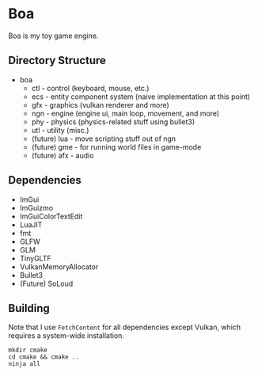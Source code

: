 # Boa

Boa is my toy game engine.

## Directory Structure

* boa
    * ctl - control (keyboard, mouse, etc.)
    * ecs - entity component system (naive implementation at this point)
    * gfx - graphics (vulkan renderer and more)
    * ngn - engine (engine ui, main loop, movement, and more)
    * phy - physics (physics-related stuff using bullet3)
    * utl - utility (misc.)
    * (future) lua - move scripting stuff out of ngn
    * (future) gme - for running world files in game-mode
    * (future) afx - audio

## Dependencies

* ImGui
* ImGuizmo
* ImGuiColorTextEdit
* LuaJIT
* fmt
* GLFW
* GLM
* TinyGLTF
* VulkanMemoryAllocator
* Bullet3
* (Future) SoLoud

## Building

Note that I use `FetchContent` for all dependencies except Vulkan, which requires a system-wide installation.

```
mkdir cmake
cd cmake && cmake ..
ninja all
```
